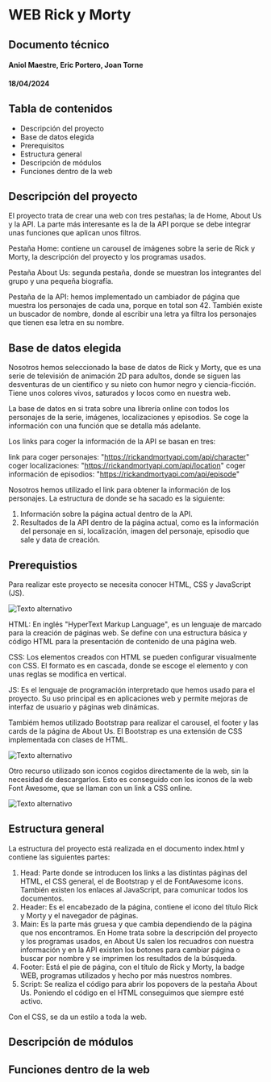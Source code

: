 # WEB Rick y Morty
## Documento técnico
#### Aniol Maestre, Eric Portero, Joan Torne
#### 18/04/2024

## **Tabla de contenidos**

- Descripción del proyecto
- Base de datos elegida
- Prerequisitos
- Estructura general
- Descripción de módulos
- Funciones dentro de la web

## **Descripción del proyecto**

El proyecto trata de crear una web con tres pestañas; la de Home, About Us y la API. La parte más interesante es la de la API porque se debe integrar unas funciones que aplican unos filtros.

Pestaña Home: contiene un carousel de imágenes sobre la serie de Rick y Morty, la descripción del proyecto y los programas usados.

Pestaña About Us: segunda pestaña, donde se muestran los integrantes del grupo y una pequeña biografía.

Pestaña de la API: hemos implementado un cambiador de página que muestra los personajes de cada una, porque en total son 42. También existe un buscador de nombre, donde al escribir una letra ya filtra los personajes que tienen esa letra en su nombre.

## **Base de datos elegida**

Nosotros hemos seleccionado la base de datos de Rick y Morty, que es una serie de televisión de animación 2D para adultos, donde se siguen las desventuras de un científico y su nieto con humor negro y ciencia-ficción. Tiene unos colores vivos, saturados y locos como en nuestra web.

La base de datos en si trata sobre una librería online con todos los personajes de la serie, imágenes, localizaciones y episodios. Se coge la información con una función que se detalla más adelante.

Los links para coger la información de la API se basan en tres:

link para coger personajes: "https://rickandmortyapi.com/api/character"
coger localizaciones: "https://rickandmortyapi.com/api/location"
coger información de episodios: "https://rickandmortyapi.com/api/episode"

Nosotros hemos utilizado el link para obtener la información de los personajes. La estructura de donde se ha sacado es la siguiente: 

1. Información sobre la página actual dentro de la API.
2. Resultados de la API dentro de la página actual, como es la información del personaje en si, localización, imagen del personaje, episodio que sale y data de creación.

## **Prerequistios**

Para realizar este proyecto se necesita conocer HTML, CSS y JavaScript (JS).

![Texto alternativo](./Fotos/iconoHTML_CSS_JS.png)

HTML: En inglés "HyperText Markup Language", es un lenguaje de marcado para la creación de páginas web. Se define con una estructura básica y código HTML
para la presentación de contenido de una página web.

CSS: Los elementos creados con HTML se pueden configurar visualmente con CSS. El formato es en cascada, donde se escoge el elemento y con unas reglas se modifica en vertical.

JS: Es el lenguaje de programación interpretado que hemos usado para el proyecto.
Su uso principal es en aplicaciones web y permite mejoras de interfaz de usuario y páginas web dinámicas.

Tambiém hemos utilizado Bootstrap para realizar el carousel, el footer y las cards de la página de About Us. El Bootstrap es una extensión de CSS implementada con clases de HTML.

![Texto alternativo](./Fotos/Bootstrap.png)

Otro recurso utilizado son iconos cogidos directamente de la web, sin la necesidad de descargarlos. Esto es conseguido con los iconos de la web Font Awesome, que se llaman con un link a CSS online.

![Texto alternativo](./Fotos/iconFontAwesome.png)


## **Estructura general**

La estructura del proyecto está realizada en el documento index.html y contiene las siguientes partes: 
1. Head: Parte donde se introducen los links a las distintas páginas del HTML, el CSS general, el de Bootstrap y el de FontAwesome icons. También existen los enlaces al JavaScript, para comunicar todos los documentos.
2. Header: Es el encabezado de la página, contiene el icono del título Rick y Morty y el navegador de páginas. 
3. Main: Es la parte más gruesa y que cambia dependiendo de la página que nos encontramos. En Home trata sobre la descripción del proyecto y los programas usados, en About Us salen los recuadros con nuestra información y en la API existen los botones para cambiar página o buscar por nombre y se imprimen los resultados de la búsqueda.
4. Footer: Está el pie de página, con el título de Rick y Morty, la badge WEB, programas utilizados y hecho por más nuestros nombres.
5. Script: Se realiza el código para abrir los popovers de la pestaña About Us. Poniendo el código en el HTML conseguimos que siempre esté activo.

Con el CSS, se da un estilo a toda la web.

## **Descripción de módulos**



## **Funciones dentro de la web**

